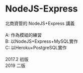 # NodeJS-Express

北商資管的 NodeJS+Express 講義<br/>
<br/>
A: 作為模組的練習<br/>
B: 以NodeJS+Express+MySQL實作</br>
C: 以Heroku+PostgreSQL實作</br>
<br/>
2017.2 初版 <br/>
2019   二版
